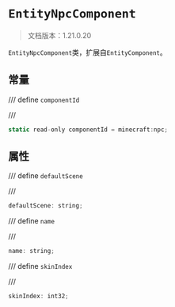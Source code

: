 # `EntityNpcComponent`

> 文档版本：1.21.0.20

`EntityNpcComponent`类，扩展自`EntityComponent`。

## 常量

/// define
`componentId`


///

```js
static read-only componentId = minecraft:npc;
```


## 属性

/// define
`defaultScene`


///

```js
defaultScene: string;
```


/// define
`name`


///

```js
name: string;
```


/// define
`skinIndex`


///

```js
skinIndex: int32;
```

